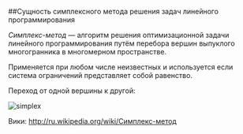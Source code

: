 ##Сущность симплексного метода решения задач линейного программирования

*Симплекс-метод* — алгоритм решения оптимизационной задачи линейного программирования путём перебора вершин выпуклого многогранника в многомерном пространстве.

Применяется при любом числе неизвестных и используется если система ограничений представляет собой равенство.

Переход от одной вершины к другой:

![simplex](http://upload.wikimedia.org/wikipedia/commons/thumb/d/d4/Simplex-method-3-dimensions.png/200px-Simplex-method-3-dimensions.png)

Вики: http://ru.wikipedia.org/wiki/Симплекс-метод
